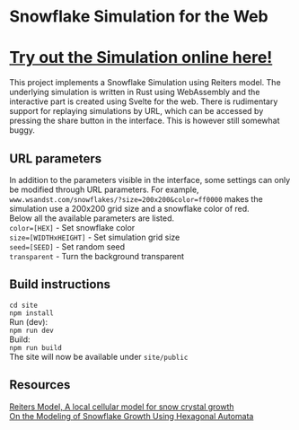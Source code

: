 # Snowflake Simulation for the Web
# [Try out the Simulation online here!](https://wsandst.com/snowflakes)
This project implements a Snowflake Simulation using Reiters model. The underlying simulation is written in Rust using WebAssembly and the interactive part is created using Svelte for the web. There is rudimentary support for replaying simulations by URL, which can be accessed by pressing the share button in the interface. This is however still somewhat buggy.

## URL parameters
In addition to the parameters visible in the interface, some settings can only be modified through URL parameters. For example,
`www.wsandst.com/snowflakes/?size=200x200&color=ff0000` makes the simulation use a 200x200 grid size and a snowflake color of red.  
Below all the available parameters are listed.  
`color=[HEX]`  - Set snowflake color  
`size=[WIDTHxHEIGHT]` - Set simulation grid size  
`seed=[SEED]` - Set random seed  
`transparent` - Turn the background transparent

## Build instructions

`cd site`  
`npm install`  
Run (dev):  
`npm run dev`  
Build:  
`npm run build`  
The site will now be available under `site/public`


## Resources
[Reiters Model, A local cellular model for snow crystal growth](http://www.patarnott.com/pdf/SnowCrystalGrowth.pdf)  
[On the Modeling of Snowflake Growth Using Hexagonal Automata](https://math.mit.edu/research/highschool/primes/materials/2014/Li-Jessica.pdf)